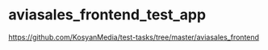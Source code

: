 # aviasales_frontend_test_app
https://github.com/KosyanMedia/test-tasks/tree/master/aviasales_frontend
